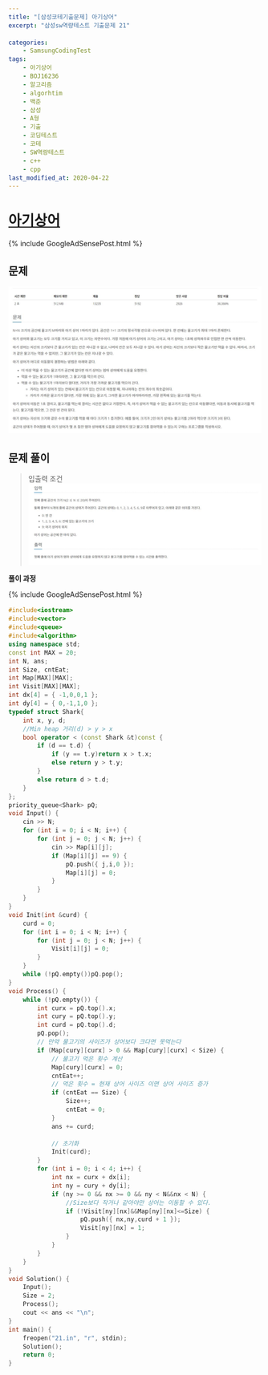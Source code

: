 ```yaml
---
title: "[삼성코테기출문제] 아기상어"
excerpt: "삼성sw역량테스트 기출문제 21"

categories:
    - SamsungCodingTest
tags:
    - 아기상어
    - BOJ16236
    - 알고리즘
    - algorhtim
    - 백준
    - 삼성
    - A형
    - 기출
    - 코딩테스트
    - 코테
    - SW역량테스트
    - c++
    - cpp  
last_modified_at: 2020-04-22
---  
```

# [아기상어](https://www.acmicpc.net/problem/16236)  
  
{% include GoogleAdSensePost.html %}  
  

## 문제  

  
[![문제](/assets/BOJ-samsung/2019-10-20-SamsungEX21-img01.jpg)](/assets/BOJ-samsung/2019-10-20-SamsungEX21-img01.jpg)  
  
## 문제 풀이  
>입출력 조건  
[![문제](/assets/BOJ-samsung/2019-10-20-SamsungEX21-img02.jpg)](/assets/BOJ-samsung/2019-10-20-SamsungEX21-img02.jpg)   
  
  
__풀이 과정__  

  
{% include GoogleAdSensePost.html %}  
  

```cpp
#include<iostream>
#include<vector>
#include<queue>
#include<algorithm>
using namespace std;
const int MAX = 20;
int N, ans;
int Size, cntEat;
int Map[MAX][MAX];
int Visit[MAX][MAX];
int dx[4] = { -1,0,0,1 };
int dy[4] = { 0,-1,1,0 };
typedef struct Shark{
	int x, y, d;
	//Min heap 거리(d) > y > x
	bool operator < (const Shark &t)const {
		if (d == t.d) {
			if (y == t.y)return x > t.x;
			else return y > t.y;
		}
		else return d > t.d;
	}
};
priority_queue<Shark> pQ;
void Input() {
	cin >> N;
	for (int i = 0; i < N; i++) {
		for (int j = 0; j < N; j++) {
			cin >> Map[i][j];
			if (Map[i][j] == 9) {
				pQ.push({ j,i,0 });
				Map[i][j] = 0;
			}
		}
	}
}
void Init(int &curd) {
	curd = 0;
	for (int i = 0; i < N; i++) {
		for (int j = 0; j < N; j++) {
			Visit[i][j] = 0;
		}
	}
	while (!pQ.empty())pQ.pop();
}
void Process() {
	while (!pQ.empty()) {
		int curx = pQ.top().x;
		int cury = pQ.top().y;
		int curd = pQ.top().d;
		pQ.pop();
		// 만약 물고기의 사이즈가 상어보다 크다면 못먹는다
		if (Map[cury][curx] > 0 && Map[cury][curx] < Size) {
			// 물고기 먹은 횟수 계산
			Map[cury][curx] = 0;
			cntEat++;
			// 먹은 횟수 = 현재 상어 사이즈 이면 상어 사이즈 증가
			if (cntEat == Size) {
				Size++;
				cntEat = 0;
			}
			ans += curd;

			// 초기화
			Init(curd);
		}
		for (int i = 0; i < 4; i++) {
			int nx = curx + dx[i];
			int ny = cury + dy[i];
			if (ny >= 0 && nx >= 0 && ny < N&&nx < N) {
				//Size보다 작거나 같아야만 상어는 이동할 수 있다.
				if (!Visit[ny][nx]&&Map[ny][nx]<=Size) {
					pQ.push({ nx,ny,curd + 1 });
					Visit[ny][nx] = 1;
				}
			}
		}
	}
}
void Solution() {
	Input();
	Size = 2;
	Process();
	cout << ans << "\n";
}
int main() {
	freopen("21.in", "r", stdin);
	Solution();
	return 0;
}
```